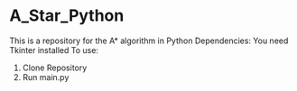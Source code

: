 # A_Star_Python
This is a repository for the A* algorithm in Python
Dependencies:
You need Tkinter installed
To use:
1. Clone Repository
2. Run main.py


